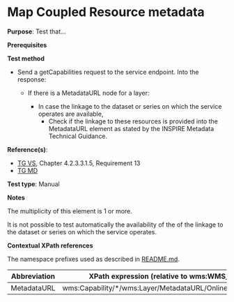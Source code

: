 # Map Coupled Resource metadata

**Purpose**: Test that...

**Prerequisites**

**Test method**

* Send a getCapabilities request to the service endpoint. Into the response:

  * If there is a MetadataURL node for a layer:

    * In case the linkage to the dataset or series on which the service operates are available,
      * Check if the linkage to these resources is provided into the MetadataURL element as stated by the INSPIRE Metadata Technical Guidance.

**Reference(s)**:
* [TG VS](./README.md#ref_TG_VS), Chapter 4.2.3.3.1.5, Requirement 13
* [TG MD](./README.md#ref_TG_MD)

**Test type**: Manual

**Notes**

The multiplicity of this element is 1 or more.

It is not possible to test automatically the availability of the of the linkage to the dataset or series on which the service operates.

**Contextual XPath references**

The namespace prefixes used as described in [README.md](./README.md#namespaces).

Abbreviation                                               |  XPath expression (relative to wms:WMS_Capabilities)
---------------------------------------------------------- | -------------------------------------------------------------------------
MetadataURL <a name="MetadataURL"></a>  |  wms:Capability/*/wms:Layer/MetadataURL/OnlineResource/@xlink:href